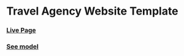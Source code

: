 # Travel Agency Website Template

### [Live Page](https://idenisoff.github.io/travel-agency-template/#/)

### [See model](https://www.figma.com/file/m795FQJAnvexlS8brUqj2c/Travel-Agency?node-id=0%3A1)

